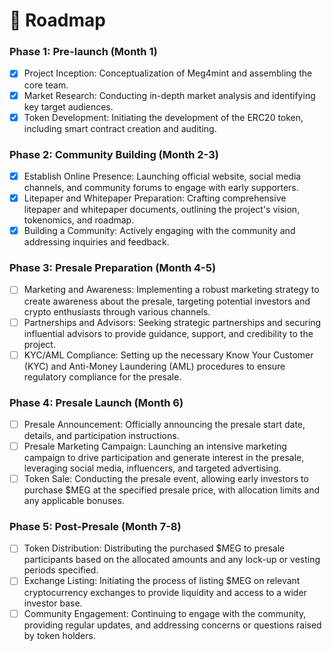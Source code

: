# 🚀 Roadmap

### Phase 1: Pre-launch (Month 1)

* [x] Project Inception: Conceptualization of Meg4mint and assembling the core team.
* [x] Market Research: Conducting in-depth market analysis and identifying key target audiences.
* [x] Token Development: Initiating the development of the ERC20 token, including smart contract creation and auditing.

### Phase 2: Community Building (Month 2-3)

* [x] Establish Online Presence: Launching official website, social media channels, and community forums to engage with early supporters.
* [x] Litepaper and Whitepaper Preparation: Crafting comprehensive litepaper and whitepaper documents, outlining the project's vision, tokenomics, and roadmap.
* [x] Building a Community: Actively engaging with the community and addressing inquiries and feedback.

### Phase 3: Presale Preparation (Month 4-5)

* [ ] Marketing and Awareness: Implementing a robust marketing strategy to create awareness about the presale, targeting potential investors and crypto enthusiasts through various channels.
* [ ] Partnerships and Advisors: Seeking strategic partnerships and securing influential advisors to provide guidance, support, and credibility to the project.
* [ ] KYC/AML Compliance: Setting up the necessary Know Your Customer (KYC) and Anti-Money Laundering (AML) procedures to ensure regulatory compliance for the presale.

### Phase 4: Presale Launch (Month 6)

* [ ] Presale Announcement: Officially announcing the presale start date, details, and participation instructions.
* [ ] Presale Marketing Campaign: Launching an intensive marketing campaign to drive participation and generate interest in the presale, leveraging social media, influencers, and targeted advertising.
* [ ] Token Sale: Conducting the presale event, allowing early investors to purchase $MEG at the specified presale price, with allocation limits and any applicable bonuses.

### Phase 5: Post-Presale (Month 7-8)

* [ ] Token Distribution: Distributing the purchased $MEG to presale participants based on the allocated amounts and any lock-up or vesting periods specified.
* [ ] Exchange Listing: Initiating the process of listing $MEG on relevant cryptocurrency exchanges to provide liquidity and access to a wider investor base.
* [ ] Community Engagement: Continuing to engage with the community, providing regular updates, and addressing concerns or questions raised by token holders.

